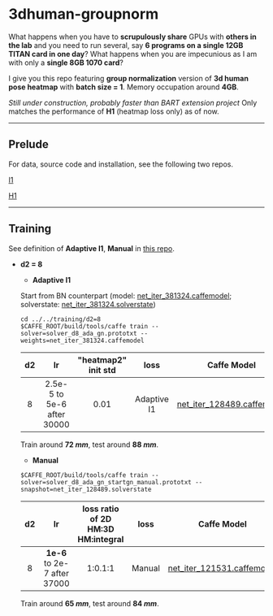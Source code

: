 # 3dhuman-groupnorm
What happens when you have to **scrupulously share** GPUs with **others in the lab** and you need to run several, say **6 programs on a single 12GB TITAN card in one day**? What happens when you are impecunious as I am with only a **single 8GB 1070 card**? 

I give you this repo featuring **group normalization** version of **3d human pose heatmap** with **batch size = 1**. Memory occupation around **4GB**.

*Still under construction, probably faster than BART extension project* Only matches the performance of **H1** (heatmap loss only) as of now. 


----
## Prelude
For data, source code and installation, see the following two repos.

[I1](https://github.com/strawberryfg/int-3dhuman-I1)

[H1](https://github.com/strawberryfg/c2f-3dhm-human-caffe)

----
## Training 
See definition of **Adaptive I1**, **Manual** in [this repo](https://github.com/strawberryfg/int-3dhuman-I1).

- **d2 = 8**
  - **Adaptive I1**
  
  
  Start from BN counterpart (model: [net_iter_381324.caffemodel](https://drive.google.com/open?id=19MIdUvYXC90u58UMtfoXCirVwCZD6dHw); solverstate: [net_iter_381324.solverstate](https://drive.google.com/open?id=1hygJdVEdwZvk5JueKtr8fZDhwIlfMqZO))
  ```
  cd ../../training/d2=8
  $CAFFE_ROOT/build/tools/caffe train --solver=solver_d8_ada_gn.prototxt --weights=net_iter_381324.caffemodel
  ```
  | d2 | lr   |  "heatmap2" init std  | loss | Caffe Model  | Solver State |
  |:-:|:-:|:-:|:-:|:-:|:-:|
  | 8     | 2.5e-5 to 5e-6 after 30000 | 0.01   | Adaptive I1 | [net_iter_128489.caffemodel](https://drive.google.com/open?id=1-HVZolMWHPO7R1B_bjjoRLm6bP-1vE-H) | [net_iter_128489.solverstate](https://drive.google.com/open?id=1g5-ogIUVplDny3e_B_mXXcl8A5_EyRqR)|
  
  Train around **72 *mm***, test around **88 *mm***.
  
  - **Manual**
  
  ```
  $CAFFE_ROOT/build/tools/caffe train --solver=solver_d8_ada_gn_startgn_manual.prototxt --snapshot=net_iter_128489.solverstate
  ```
  | d2 | lr   |  loss ratio of 2D HM:3D HM:integral   | loss | Caffe Model  | Solver State |
  |:-:|:-:|:-:|:-:|:-:|:-:|
  | 8     | **1e-6** to 2e-7 after 37000 | 1:0.1:1   | Manual | [net_iter_121531.caffemodel](https://drive.google.com/open?id=1fgjHg0v2zzdlP9FD3wObwGtmITl7-0Lo)| [net_iter_121531.solverstate](https://drive.google.com/open?id=1YPGEiuNRXC54tn7a960v8ijq0mrAr5_R)|
  
  Train around **65 *mm***, test around **84 *mm***.